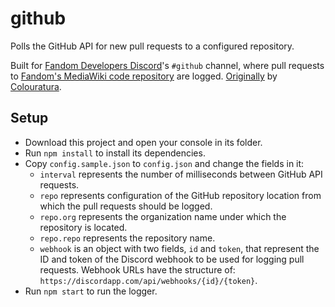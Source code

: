 # github
Polls the GitHub API for new pull requests to a configured repository.

Built for [Fandom Developers Discord](https://dev.fandom.com/wiki/Project:Discord)'s `#github` channel, where pull requests to [Fandom's MediaWiki code repository](https://github.com/Wikia/app) are logged. [Originally](https://github.com/Colouratura/ColourServices/blob/master/services/github-discord.js) by [Colouratura](https://github.com/Colouratura).

## Setup
- Download this project and open your console in its folder.
- Run `npm install` to install its dependencies.
- Copy `config.sample.json` to `config.json` and change the fields in it:
    - `interval` represents the number of milliseconds between GitHub API requests.
    - `repo` represents configuration of the GitHub repository location from which the pull requests should be logged.
    - `repo.org` represents the organization name under which the repository is located.
    - `repo.repo` represents the repository name.
    - `webhook` is an object with two fields, `id` and `token`, that represent the ID and token of the Discord webhook to be used for logging pull requests. Webhook URLs have the structure of: `https://discordapp.com/api/webhooks/{id}/{token}`.
- Run `npm start` to run the logger.
